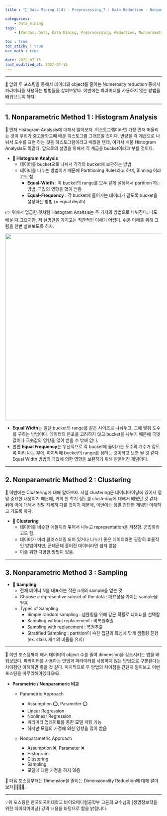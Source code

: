 ```yaml
---
title : "🧩 Data Mining (14) - Preprocessing_7 : Data Reduction - Nonparametric"

categories:
    - Data_mining
tags:
    - [Pandas, Data, Data Mining, Preprocessing, Reduction, Nonparametric]

toc : true
toc_sticky : true 
use_math : true  

date: 2022-07-15
last_modified_at: 2022-07-15 
---  
```

  
* * *  

🧩 앞의 두 포스팅을 통해서 데이터의 object를 줄이는 Numerosity reduction 중에서 파라미터를 사용하는 방법들을 살펴보았다. 이번에는 파라미터를 사용하지 않는 방법을 배워보도록 하자.  

* * *  
## 1. Nonparametric Method 1 : Histogram Analysis  

🧩 먼저 <a>Histogram Analysis</a>에 대해서 알아보자. 히스토그램이라면 가장 먼저 떠올리는 것이 우리가 중고들학교때 배운 히스토그램 그래프일 것이다. 변량을 각 계급으로 나눠서 도수를 표현 하는 것을 히스토그램이라고 배웠을 텐데, 여기서 배울 Histogram Analysis도 똑같다. 앞으로의 설명을 위해서 각 계급을 bucket이라고 부를 것이다.<br>  

- <b>📝 Histogram Analysis</b><br>  
    - 데이터를 bucket으로 나눠서 각각의 bucket에 보관하는 방법  
    - 데이터를 나누는 방법이기 때문에 <a>Partitioning Rules</a>라고 하며, Binning 이라고도 함<br>  
        - <b>Equal-Width</b> : 각 bucket의 range를 모두 같게 설정해서 partition 하는 방법. 극값의 영향을 많이 받음<br>  
        - <b>Equal-Frequency</b> : 각 bucket에 들어가는 데이터가 같도록 bucket을 설정하는 방법 (= equal depth)<br>  

👉 위에서 업급한 것처럼 Histogram Analtsis는 두 가지의 방법으로 나눠진다. 나도 배울 때 그랬지만, 저 설명만을 가지고는 직관적인 이해가 어렵다. 쉬운 이해를 위해 그림을 한번 살펴보도록 하자.<br>  

<p align="center"><img src="https://user-images.githubusercontent.com/65170165/179148064-357ab521-9615-4cbf-a1e4-f045e8cec6e1.png" width="600" /></p>  

- <a><b>Equal Width</b></a>는 일단 bucket의 range를 같은 사이즈로 나눠두고, 그에 맞취 도수를 구하는 방법이다. 데이터의 분포를 고려하지 않고 bucket을 나누기 때문에 극댓값이나 극솟값의 영향을 많이 받을 수 밖에 없다.<br>  
- 반면 <a><b>Equal Frequency</b></a>는 우선적으로 각 bucket에 들어가는 도수의 개수가 같도록 미리 나눈 후에, 마지막에 bucket의 range를 정하는 것이라고 보면 될 것 같다. Equal Width 방법의 극값에 의한 영향을 보완하기 위해 만들어진 개념이다.  

* * *  

## 2. Nonparametric Method 2 : Clustering  

🧩 이번에는 Clustering에 대해 알아보자. 사실 clustering은 데이터마이닝에 있어서 정말 중요한 내용이기 때문에, 거의 반 학기 정도를 clustering에 대해서 배웠던 것 같다. 뒤에 이에 대해서 정말 자세히 다룰 것이기 때문에, 이번에는 정말 간단한 개념만 이해하고 가도록 하자.  

- <b>📝 Clustering</b><br>  
    - 데이터를 <a>비슷한 애들끼리</a> 묶어서 나누고 representation을 저장함. <a>군집화</a>라고도 함.  
    - 데이터가 미리 클러스터링 되어 있거나 나누기 좋은 데이터라면 굉장히 효율적인 방법이지만, 군데군데 흩어진 데이터라면 쉽지 않음  
    - 이를 위한 다양한 방법이 있음.  

* * *  

## 3. Nonparametric Method 3 : Sampling  

- <b>📝 Sampling</b><br>  
    - 전체 데이터 N을 대표하는 작은 n개의 sample을 얻는 것  
    - Choose a representive subset of the data : 대표성을 가지는 sample을 얻음<br>    
    - Types of Sampling  
        - Simple random sampling : 샘플링을 위해 같은 확률로 데이터를 선택함  
        - Sampling without replacement : 비복원추출  
        - Sampling with replacement : 복원추출  
        - Stratified Sampling : partition이 속한 집단의 특성에 맞게 샘플링 진행 (ex. class 개수의 비율을 유지)<br>  

  

* * *  

🧩 이번 포스팅까지 해서 데이터의 object 수를 줄여 dimension을 감소시키는 법을 배워보았다. 파라미터를 사용하는 방법과 파라미터를 사용하지 않는 방법으로 구분된다는 차이점만 이해하면 좋을 것 같다. 마지막으로 두 방법의 차이점을 간단히 알아보고 이번 포스팅을 마무리해야겠다😃😃.<br>  

- <b>Parametric / Nonparameric 비교</b><br>  
    - <a>Parametric Approach</a>  
        - Assumption ⭕, Parameter ⭕  
        - Linear Regression  
        - Nonlinear Regression  
        - 파라미터 업데이트를 통한 모델 피팅 가능  
        - 하지만 모델의 가정에 의한 영향을 많이 받음<br>  

    - <a>Nonparametric Approach</a>  
        - Assumption ❌, Parameter ❌  
        - Histogram  
        - Clustering  
        - Sampling  
        - 모델에 대한 가정을 하지 않음<br>  

🧩 다음 포스팅부터는 Dimension을 줄이는 Dimensionality Reduction에 대해 알아보자🏃‍♂️🏃‍♂️.  

* * *  
<div style="text-align: left">💡위 포스팅은 한국외국어대학교 바이오메디컬공학부 고윤희 교수님의 [생명정보학을 위한 데이터마이닝] 강의 내용을 바탕으로 함을 밝힙니다.</div>